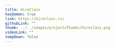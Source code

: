 ```yaml
---
title: HireClass
hasDomen: true
link: https://hireclass.rs/
githubLink: ""
thumb: ../../images/projectsThumbs/hireclass.png
videoLink: ""
tempDown: false
---
```

